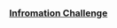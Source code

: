 <a href='https://play.picoctf.org/practice/challenge/186?category=4&page=1&solved=0'><h3>  Infromation Challenge </h3><a>
